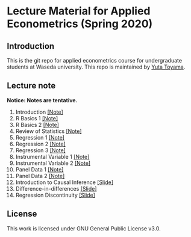 # Lecture Material for Applied Econometrics (Spring 2020)

## Introduction
This is the git repo for applied econometrics course for undergraduate students at Waseda university. 
This repo is maintained by [Yuta Toyama](https://yutatoyama.github.io/). 

## Lecture note 

**Notice: Notes are tentative.**

1. Introduction [[Note]](01_Introduction/Introduction_doc.html)
2. R Basics 1 [[Note]](02_RIntro/02_programmingR.html)
3. R Basics 2 [[Note]](02_RIntro/03_data.html)
4. Review of Statistics [[Note]](03_Stat/Statistics.html)
5. Regression 1 [[Note]](04_Regression/Regression1.html)
6. Regression 2 [[Note]](04_Regression/Regression2.html)
7. Regression 3 [[Note]](04_Regression/Regression3.html)
8. Instrumental Variable 1 [[Note]](05_IV/IV1.html)
9. Instrumental Variable 2 [[Note]](05_IV/IV2.html)
10. Panel Data 1 [[Note]](06_Panel/Panel1.html)
11. Panel Data 2 [[Note]](06_Panel/Panel2.html)
12. Introduction to Causal Inference [[Slide]](07_ProgramEvaluation/Slide_Causal1_Intro.pdf)
13. Difference-in-differences [[Slide]](07_ProgramEvaluation/Slide_Causal2_DID.pdf)
14. Regression Discontinuity [[Slide]](07_ProgramEvaluation/Slide_Causal3_RD.pdf)


## License
This work is licensed under GNU General Public License v3.0.